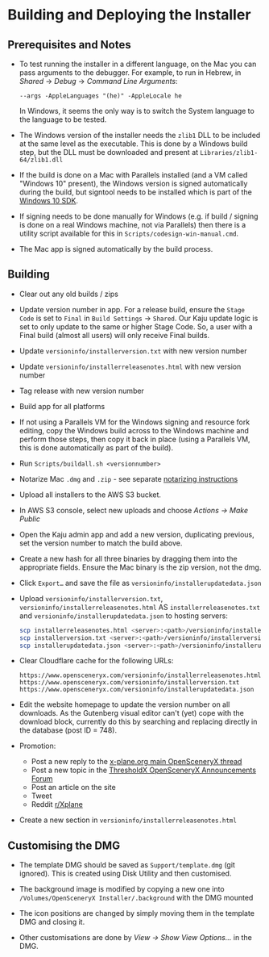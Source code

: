 Building and Deploying the Installer
====================================

Prerequisites and Notes
-----------------------

* To test running the installer in a different language, on the Mac you can pass arguments to the debugger.  For example, to run in Hebrew, in _Shared_ -> _Debug_ -> _Command Line Arguments_:

    ```
    --args -AppleLanguages "(he)" -AppleLocale he
    ```

    In Windows, it seems the only way is to switch the System language to the language to be tested.

* The Windows version of the installer needs the `zlib1` DLL to be included at the same level as the executable.  This is done by a Windows build step, but the DLL must be downloaded and present at `Libraries/zlib1-64/zlib1.dll`

* If the build is done on a Mac with Parallels installed (and a VM called "Windows 10" present), the Windows version is signed automatically during the build, but signtool needs to be installed which is part of the [Windows 10 SDK](https://go.microsoft.com/fwlink/?LinkID=698771).

* If signing needs to be done manually for Windows (e.g. if build / signing is done on a real Windows machine, not via Parallels) then there is a utility script available for this in `Scripts/codesign-win-manual.cmd`.

* The Mac app is signed automatically by the build process.


Building
--------

* Clear out any old builds / zips

* Update version number in app. For a release build, ensure the `Stage Code` is set to `Final` in `Build Settings` -> `Shared`. Our Kaju update logic is set to only update to the same or higher Stage Code. So, a user with a Final build (almost all users) will only receive Final builds.

* Update `versioninfo/installerversion.txt` with new version number

* Update `versioninfo/installerreleasenotes.html` with new version number

* Tag release with new version number

* Build app for all platforms

* If not using a Parallels VM for the Windows signing and resource fork editing, copy the Windows build across to the Windows machine and perform those steps, then copy it back in place (using a Parallels VM, this is done automatically as part of the build).

* Run `Scripts/buildall.sh <versionnumber>`

* Notarize Mac `.dmg` and `.zip` - see separate [notarizing instructions](notarizing.md)

* Upload all installers to the AWS S3 bucket.

* In AWS S3 console, select new uploads and choose _Actions -> Make Public_

* Open the Kaju admin app and add a new version, duplicating previous, set the version number to match the build above.

* Create a new hash for all three binaries by dragging them into the appropriate fields. Ensure the Mac binary is the zip version, not the dmg.

* Click `Export…` and save the file as `versioninfo/installerupdatedata.json`

* Upload `versioninfo/installerversion.txt`, `versioninfo/installerreleasenotes.html` AS `installerreleasenotes.txt` and `versioninfo/installerupdatedata.json` to hosting servers:

    ```bash
    scp installerreleasenotes.html <server>:<path>/versioninfo/installerreleasenotes.txt
    scp installerversion.txt <server>:<path>/versioninfo/installerversion.txt
    scp installerupdatedata.json <server>:<path>/versioninfo/installerupdatedata.json
    ```

* Clear Cloudflare cache for the following URLs:

    ```
    https://www.opensceneryx.com/versioninfo/installerreleasenotes.html
    https://www.opensceneryx.com/versioninfo/installerversion.txt
    https://www.opensceneryx.com/versioninfo/installerupdatedata.json
    ```

* Edit the website homepage to update the version number on all downloads. As the Gutenberg visual editor can't (yet) cope with the download block, currently do this by searching and replacing directly in the database (post ID = 748).

* Promotion:

    - Post a new reply to the [x-plane.org main OpenSceneryX thread](https://forums.x-plane.org/index.php?/forums/topic/25174-opensceneryx-v320-released/&do=findComment&comment=277394)
    - Post a new topic in the [ThresholdX OpenSceneryX Announcements Forum](https://forum.thresholdx.net/forum/157-announcements/)
	- Post an article on the site
	- Tweet
    - Reddit [r/Xplane](https://www.reddit.com/r/Xplane/)

* Create a new section in `versioninfo/installerreleasenotes.html`


Customising the DMG
-------------------

* The template DMG should be saved as `Support/template.dmg` (git ignored).  This is created using Disk Utility and then customised.

* The background image is modified by copying a new one into `/Volumes/OpenSceneryX Installer/.background` with the DMG mounted

* The icon positions are changed by simply moving them in the template DMG and closing it.

* Other customisations are done by _View -> Show View Options…_ in the DMG.
